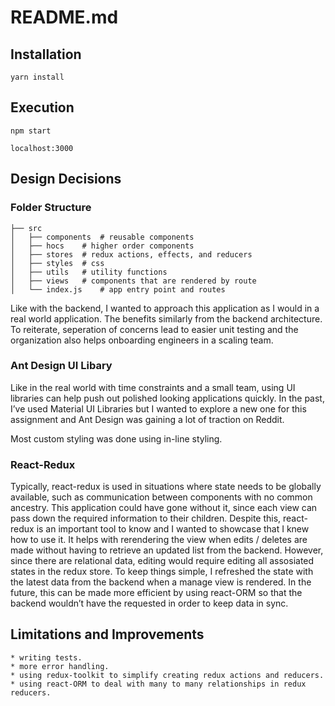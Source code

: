 # README.md
## Installation
`yarn install`

## Execution
`npm start`

`localhost:3000`

## Design Decisions

### Folder Structure

    ├── src                   
    │   ├── components  # reusable components
    │   ├── hocs    # higher order components
    │   ├── stores  # redux actions, effects, and reducers
    │   ├── styles  # css
    │   ├── utils   # utility functions
    │   ├── views   # components that are rendered by route
    │   └── index.js    # app entry point and routes  

Like with the backend, I wanted to approach this application as I would in a real world application. The benefits similarly from the backend architecture. To reiterate, seperation of concerns lead to easier unit testing and the organization also helps onboarding engineers in a scaling team.

### Ant Design UI Libary 

Like in the real world with time constraints and a small team, using UI libraries can help push out polished looking applications quickly. In the past, I’ve used Material UI Libraries but I wanted to explore a new one for this assignment and Ant Design was gaining a lot of traction on Reddit.

Most custom styling was done using in-line styling.

### React-Redux

Typically, react-redux is used in situations where state needs to be globally available, such as communication between components with no common ancestry. This application could have gone without it, since each view can pass down the required information to their children. Despite this, react-redux is an important tool to know and I wanted to showcase that I knew how to use it. It helps with rerendering the view when edits / deletes are made without having to retrieve an updated list from the backend. However, since there are relational data, editing would require editing all assosiated states in the redux store. To keep things simple, I refreshed the state with the latest data from the backend when a manage view is rendered. In the future, this can be made more efficient by using react-ORM so that the backend wouldn’t have the requested in order to keep data in sync.

## Limitations and Improvements

	* writing tests.
	* more error handling.
	* using redux-toolkit to simplify creating redux actions and reducers.
	* using react-ORM to deal with many to many relationships in redux reducers.


